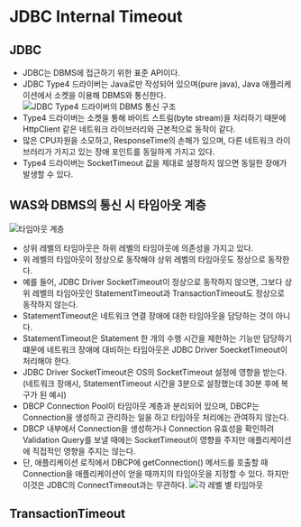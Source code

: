 # JDBC Internal Timeout
## JDBC
- JDBC는 DBMS에 접근하기 위한 표준 API이다.
- JDBC Type4 드라이버는 Java로만 작성되어 있으며(pure java), Java 애플리케이션에서 소켓을 이용해 DBMS와 통신한다.
![JDBC Type4 드라이버의 DBMS 통신 구조](https://github.com/gijeogiya/TIL/assets/97646078/02523b5a-6c41-401d-bdac-bf0ea9c8edfb)
- Type4 드라이버는 소켓을 통해 바이트 스트림(byte stream)을 처리하기 때문에 HttpClient 같은 네트워크 라이브러리와 근본적으로 동작이 같다.
- 많은 CPU자원을 소모하고, ResponseTime의 손해가 있으며, 다른 네트워크 라이브러리가 가지고 있는 장애 포인트를 동일하게 가지고 있다.
- Type4 드라이버는 SocketTimeout 값을 제대로 설정하지 않으면 동일한 장애가 발생할 수 있다.
## WAS와 DBMS의 통신 시 타임아웃 계층
![타임아웃 계층](https://github.com/gijeogiya/TIL/assets/97646078/25297763-b83a-44f6-bacc-b247871ac6f9)
- 상위 레벨의 타임아웃은 하위 레벨의 타임아웃에 의존성을 가지고 있다.
- 위 레벨의 타임아웃이 정상으로 동작해야 상위 레벨의 타임아웃도 정상으로 동작한다.
- 예를 들어, JDBC Driver SocketTimeout이 정상으로 동작하지 않으면, 그보다 상위 레벨의 타임아웃인 StatementTimeout과 TransactionTimeout도 정상으로 동작하지 않는다.
- StatementTimeout은 네트워크 연결 장애에 대한 타임아웃을 담당하는 것이 아니다.
- StatementTimeout은 Statement 한 개의 수행 시간을 제한하는 기능만 담당하기 떄문에 네트워크 장애에 대비하는 타임아웃은 JDBC Driver SoecketTimeout이 처리해야 한다.
- JDBC Driver SocketTimeout은 OS의 SocketTimeout 설정에 영향을 받는다. (네트워크 장애시, StatementTimeout 시간을 3분으로 설정했는데 30분 후에 복구가 된 예시)
- DBCP Connection Pool이 타임아웃 계층과 분리되어 있으며, DBCP는 Connection을 생성하고 관리하는 일을 하고 타임아웃 처리에는 관여하지 않는다.
- DBCP 내부에서 Connection을 생성하거나 Connection 유효성을 확인하려 Validation Query를 보낼 때에는 SocketTimeout이 영향을 주지만 애플리케이션에 직접적인 영향을 주지는 않는다.
- 단, 애플리케이션 로직에서 DBCP에 getConnection() 메서드를 호출할 때 Connection을 애플리케이션이 얻을 때까지의 타임아웃을 지정할 수 있다. 하지만 이것은 JDBC의 ConnectTimeout과는 무관하다.
![각 레벨 별 타임아웃](https://github.com/gijeogiya/TIL/assets/97646078/d8b98030-85b5-4b42-a70b-16505b9060d8)
## TransactionTimeout
